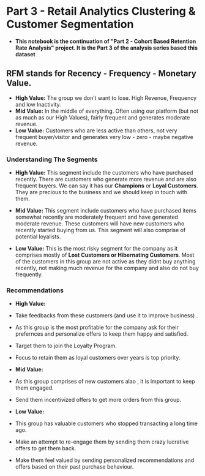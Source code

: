 # Part 3 - Retail Analytics Clustering & Customer Segmentation

* **This notebook is the continuation of "Part 2 - Cohort Based Retention Rate Analysis" project. It is the Part 3 of the analysis series based this dataset**

## RFM stands for Recency - Frequency - Monetary Value.
* **High Value:** The group we don’t want to lose. High Revenue, Frequency and low Inactivity.
* **Mid Value:** In the middle of everything. Often using our platform (but not as much as our High Values), fairly frequent and generates moderate revenue.
* **Low Value:** Customers who are less active than others, not very frequent buyer/visitor and generates very low - zero - maybe negative revenue.

### Understanding The Segments
* **High Value:**  This segment include the customers who have purchased recently. There are customers who generate more revenue and are also frequent buyers. We can say it has our **Champions** or **Loyal Customers**. They are precious to the business and we should keep in touch with them.

* **Mid Value:** This segment include customers who have purchased items somewhat recently are moderately frequent and have generated moderate revenue. These customers will have new customers who recently started buying from us. This segment will also comprise of potential loyalists.

* **Low Value:** This is the most risky segment for the company as it comprises mostly of **Lost Customers or Hibernating Customers**. Most of the customers in this  group are not active as they didnt buy anything recently, not making much revenue for the company and also do not buy frequently.

### Recommendations 
* **High Value:**  
* Take feedbacks from these customers (and use it to improve business) . 
* As this group is the most profitable for the company ask for their prefernces and personalize offers to keep them happy and satisfied. 
* Target them to join the Loyalty Program.
* Focus to retain them as loyal customers over years is top priority.

* **Mid Value:** 
* As this group comprises of new customers alao , it is important to keep them engaged. 
* Send them incentivized offers to get more orders from this group.

* **Low Value:** 
* This group has valuable customers who stopped transacting a long time ago. 
* Make an attempt to re-engage them by sending them crazy lucrative offers to get them back. 
* Make them feel valued by sending personalized recommendations and offers based on their past purchase behaviour.
 

